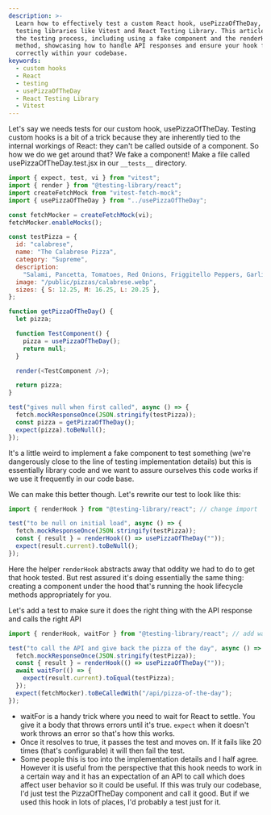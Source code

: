 ```yaml
---
description: >-
  Learn how to effectively test a custom React hook, usePizzaOfTheDay, with
  testing libraries like Vitest and React Testing Library. This article explains
  the testing process, including using a fake component and the renderHook
  method, showcasing how to handle API responses and ensure your hook functions
  correctly within your codebase.
keywords:
  - custom hooks
  - React
  - testing
  - usePizzaOfTheDay
  - React Testing Library
  - Vitest
---
```


Let's say we needs tests for our custom hook, usePizzaOfTheDay. Testing custom hooks is a bit of a trick because they are inherently tied to the internal workings of React: they can't be called outside of a component. So how we do we get around that? We fake a component! Make a file called usePizzaOfTheDay.test.jsx in our `__tests__` directory.

```javascript
import { expect, test, vi } from "vitest";
import { render } from "@testing-library/react";
import createFetchMock from "vitest-fetch-mock";
import { usePizzaOfTheDay } from "../usePizzaOfTheDay";

const fetchMocker = createFetchMock(vi);
fetchMocker.enableMocks();

const testPizza = {
  id: "calabrese",
  name: "The Calabrese Pizza",
  category: "Supreme",
  description:
    "Salami, Pancetta, Tomatoes, Red Onions, Friggitello Peppers, Garlic",
  image: "/public/pizzas/calabrese.webp",
  sizes: { S: 12.25, M: 16.25, L: 20.25 },
};

function getPizzaOfTheDay() {
  let pizza;

  function TestComponent() {
    pizza = usePizzaOfTheDay();
    return null;
  }

  render(<TestComponent />);

  return pizza;
}

test("gives null when first called", async () => {
  fetch.mockResponseOnce(JSON.stringify(testPizza));
  const pizza = getPizzaOfTheDay();
  expect(pizza).toBeNull();
});
```

It's a little weird to implement a fake component to test something (we're dangerously close to the line of testing implementation details) but this is essentially library code and we want to assure ourselves this code works if we use it frequently in our code base.

We can make this better though. Let's rewrite our test to look like this:

```javascript
import { renderHook } from "@testing-library/react"; // change import

test("to be null on initial load", async () => {
  fetch.mockResponseOnce(JSON.stringify(testPizza));
  const { result } = renderHook(() => usePizzaOfTheDay(""));
  expect(result.current).toBeNull();
});
```

Here the helper `renderHook` abstracts away that oddity we had to do to get that hook tested. But rest assured it's doing essentially the same thing: creating a component under the hood that's running the hook lifecycle methods appropriately for you.

Let's add a test to make sure it does the right thing with the API response and calls the right API

```javascript
import { renderHook, waitFor } from "@testing-library/react"; // add waitFor

test("to call the API and give back the pizza of the day", async () => {
  fetch.mockResponseOnce(JSON.stringify(testPizza));
  const { result } = renderHook(() => usePizzaOfTheDay(""));
  await waitFor(() => {
    expect(result.current).toEqual(testPizza);
  });
  expect(fetchMocker).toBeCalledWith("/api/pizza-of-the-day");
});
```

- waitFor is a handy trick where you need to wait for React to settle. You give it a body that throws errors until it's true. `expect` when it doesn't work throws an error so that's how this works.
- Once it resolves to true, it passes the test and moves on. If it fails like 20 times (that's configurable) it will then fail the test.
- Some people this is too into the implementation details and I half agree. However it is useful from the perspective that this hook needs to work in a certain way and it has an expectation of an API to call which does affect user behavior so it could be useful. If this was truly our codebase, I'd just test the PizzaOfTheDay component and call it good. But if we used this hook in lots of places, I'd probably a test just for it.
